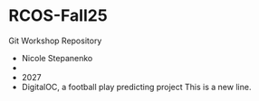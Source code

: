 # RCOS-Fall25
Git Workshop Repository

- Nicole Stepanenko
- 
- 2027
- DigitalOC, a football play predicting project
This is a new line.
